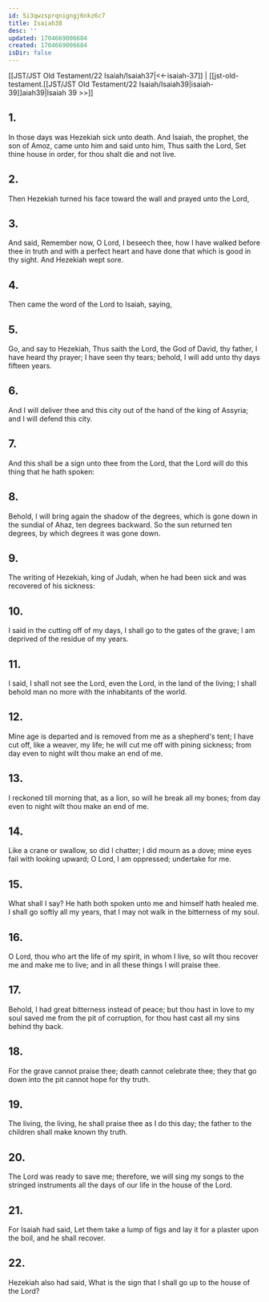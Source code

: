 ```yaml
---
id: 5i3qwzsprqnigngj6nkz6c7
title: Isaiah38
desc: ''
updated: 1704669006684
created: 1704669006684
isDir: false
---
```

[[JST/JST Old Testament/22 Isaiah/Isaiah37|<<-isaiah-37]] | [[jst-old-testament.[[JST/JST Old Testament/22 Isaiah/Isaiah39|isaiah-39]]aiah39|Isaiah 39 >>]]
## 1.
In those days was Hezekiah sick unto death. And Isaiah, the prophet, the son of Amoz, came unto him and said unto him, Thus saith the Lord, Set thine house in order, for thou shalt die and not live.
## 2.
Then Hezekiah turned his face toward the wall and prayed unto the Lord,
## 3.
And said, Remember now, O Lord, I beseech thee, how I have walked before thee in truth and with a perfect heart and have done that which is good in thy sight. And Hezekiah wept sore.
## 4.
Then came the word of the Lord to Isaiah, saying,
## 5.
Go, and say to Hezekiah, Thus saith the Lord, the God of David, thy father, I have heard thy prayer; I have seen thy tears; behold, I will add unto thy days fifteen years.
## 6.
And I will deliver thee and this city out of the hand of the king of Assyria; and I will defend this city.
## 7.
And this shall be a sign unto thee from the Lord, that the Lord will do this thing that he hath spoken:
## 8.
Behold, I will bring again the shadow of the degrees, which is gone down in the sundial of Ahaz, ten degrees backward. So the sun returned ten degrees, by which degrees it was gone down.
## 9.
The writing of Hezekiah, king of Judah, when he had been sick and was recovered of his sickness:
## 10.
I said in the cutting off of my days, I shall go to the gates of the grave; I am deprived of the residue of my years.
## 11.
I said, I shall not see the Lord, even the Lord, in the land of the living; I shall behold man no more with the inhabitants of the world.
## 12.
Mine age is departed and is removed from me as a shepherd\'s tent; I have cut off, like a weaver, my life; he will cut me off with pining sickness; from day even to night wilt thou make an end of me.
## 13.
I reckoned till morning that, as a lion, so will he break all my bones; from day even to night wilt thou make an end of me.
## 14.
Like a crane or swallow, so did I chatter; I did mourn as a dove; mine eyes fail with looking upward; O Lord, I am oppressed; undertake for me.
## 15.
What shall I say? He hath both spoken unto me and himself hath healed me. I shall go softly all my years, that I may not walk in the bitterness of my soul.
## 16.
O Lord, thou who art the life of my spirit, in whom I live, so wilt thou recover me and make me to live; and in all these things I will praise thee.
## 17.
Behold, I had great bitterness instead of peace; but thou hast in love to my soul saved me from the pit of corruption, for thou hast cast all my sins behind thy back.
## 18.
For the grave cannot praise thee; death cannot celebrate thee; they that go down into the pit cannot hope for thy truth.
## 19.
The living, the living, he shall praise thee as I do this day; the father to the children shall make known thy truth.
## 20.
The Lord was ready to save me; therefore, we will sing my songs to the stringed instruments all the days of our life in the house of the Lord.
## 21.
For Isaiah had said, Let them take a lump of figs and lay it for a plaster upon the boil, and he shall recover.
## 22.
Hezekiah also had said, What is the sign that I shall go up to the house of the Lord?


